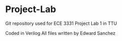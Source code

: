 # Project-Lab
Git repository used for ECE 3331 Project Lab 1 in TTU

Coded in Verilog
All files written by Edward Sanchez

